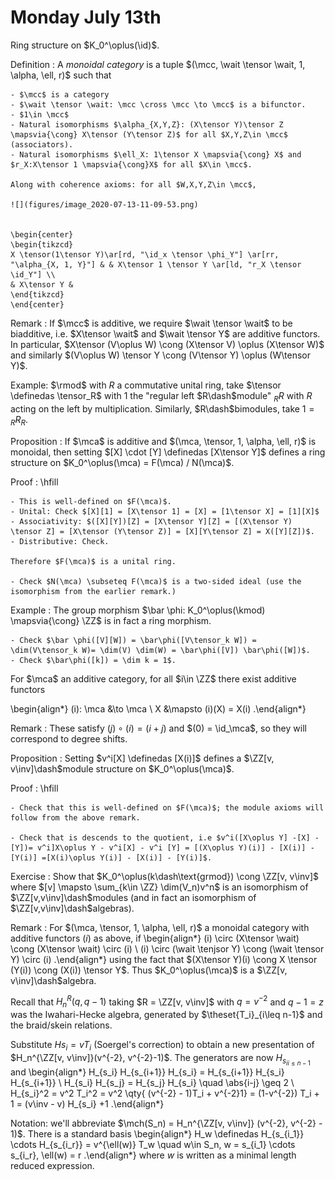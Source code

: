 # Monday July 13th

Ring structure on $K_0^\oplus(\id)$.

Definition
:   A *monoidal category* is a tuple $(\mcc, \wait \tensor \wait, 1, \alpha, \ell, r)$ such that
  
    - $\mcc$ is a category
    - $\wait \tensor \wait: \mcc \cross \mcc \to \mcc$ is a bifunctor.
    - $1\in \mcc$
    - Natural isomorphisms $\alpha_{X,Y,Z}: (X\tensor Y)\tensor Z \mapsvia{\cong} X\tensor (Y\tensor Z)$ for all $X,Y,Z\in \mcc$ (associators).
    - Natural isomorphisms $\ell_X: 1\tensor X \mapsvia{\cong} X$ and $r_X:X\tensor 1 \mapsvia{\cong}X$ for all $X\in \mcc$.
    
    Along with coherence axioms: for all $W,X,Y,Z\in \mcc$,

    ![](figures/image_2020-07-13-11-09-53.png)


    \begin{center}
    \begin{tikzcd}
    X \tensor(1\tensor Y)\ar[rd, "\id_x \tensor \phi_Y"] \ar[rr, "\alpha_{X, 1, Y}"] & & X\tensor 1 \tensor Y \ar[ld, "r_X \tensor \id_Y"] \\
    & X\tensor Y &
    \end{tikzcd}
    \end{center}


Remark
: If $\mcc$ is additive, we require $\wait \tensor \wait$ to be biadditive, i.e. $X\tensor \wait$ and $\wait \tensor Y$ are additive functors.
  In particular, $X\tensor (V\oplus W) \cong (X\tensor V) \oplus (X\tensor W)$ and similarly $(V\oplus W) \tensor Y \cong (V\tensor Y) \oplus (W\tensor Y)$.

Example: $\rmod$ with $R$ a commutative unital ring, take $\tensor \definedas \tensor_R$ with $1$ the "regular left $R\dash$module" ${}_R R$ with $R$ acting on the left by multiplication.
Similarly, $R\dash$bimodules, take $1 = {}_R R_R$.

Proposition
: If $\mca$ is additive and $(\mca, \tensor, 1, \alpha, \ell, r)$ is monoidal, then setting $[X] \cdot [Y] \definedas [X\tensor Y]$ defines a ring structure on $K_0^\oplus(\mca) = F(\mca) / N(\mca)$.

Proof
:   \hfill

    - This is well-defined on $F(\mca)$.
    - Unital: Check $[X][1] = [X\tensor 1] = [X] = [1\tensor X] = [1][X]$
    - Associativity: $([X][Y])[Z] = [X\tensor Y][Z] = [(X\tensor Y) \tensor Z] = [X\tensor (Y\tensor Z)] = [X][Y\tensor Z] = X([Y][Z])$.
    - Distributive: Check.
    
    Therefore $F(\mca)$ is a unital ring.

    - Check $N(\mca) \subseteq F(\mca)$ is a two-sided ideal (use the isomorphism from the earlier remark.)


Example
:   The group morphism $\bar \phi: K_0^\oplus(\kmod) \mapsvia{\cong} \ZZ$ is in fact a ring morphism.

    - Check $\bar \phi([V][W]) = \bar\phi([V\tensor_k W]) = \dim(V\tensor_k W)= \dim(V) \dim(W) = \bar\phi([V]) \bar\phi([W])$.
    - Check $\bar\phi([k]) = \dim k = 1$.

For $\mca$ an additive category, for all $i\in \ZZ$ there exist additive functors

\begin{align*}
(i): \mca &\to \mca \\
X &\mapsto (i)(X) = X(i)
.\end{align*}

Remark
: These satisfy $(j) \circ (i) = (i+j)$ and $(0) = \id_\mca$, so they will correspond to degree shifts.

Proposition
: Setting $v^i[X] \definedas [X(i)]$ defines a $\ZZ[v, v\inv]\dash$module structure on $K_0^\oplus(\mca)$.

Proof
:   \hfill

    - Check that this is well-defined on $F(\mca)$; the module axioms will follow from the above remark.

    - Check that is descends to the quotient, i.e $v^i([X\oplus Y] -[X] - [Y])= v^i]X\oplus Y - v^i[X] - v^i [Y] = [(X\oplus Y)(i)] - [X(i)] - [Y(i)] =[X(i)\oplus Y(i)] - [X(i)] - [Y(i)]$.

Exercise
: Show that $K_0^\oplus(k\dash\text{grmod}) \cong \ZZ[v, v\inv]$ where $[v] \mapsto \sum_{k\in \ZZ} \dim(V_n)v^n$ is an isomorphism of $\ZZ[v,v\inv]\dash$modules (and in fact an isomorphism of $\ZZ[v,v\inv]\dash$algebras).

Remark
:   For $(\mca, \tensor, 1, \alpha, \ell, r)$ a monoidal category with additive functors $(i)$ as above, if
    \begin{align*}
    (i) \circ (X\tensor \wait) \cong (X\tensor \wait) \circ (i) \\
    (i) \circ (\wait \tenjsor Y) \cong (\wait \tensor Y) \circ (i) 
    .\end{align*}
    using the fact that $(X\tensor Y)(i) \cong X \tensor (Y(i)) \cong (X(i)) \tensor Y$.
    Thus $K_0^\oplus(\mca)$ is a $\ZZ[v, v\inv]\dash$algebra.

Recall that $H_n^R(q, q-1)$ taking $R = \ZZ[v, v\inv]$ with $q=v^{-2}$ and $q-1 = z$ was the Iwahari-Hecke algebra, generated by $\theset{T_i}_{i\leq n-1}$ and the braid/skein relations.

Substitute $Hs_i = vT_i$ (Soergel's correction) to obtain a new presentation of $H_n^{\ZZ[v, v\inv]}(v^{-2}, v^{-2}-1)$.
The generators are now $H_{s_i}_{i\leq n-1}$ and 
\begin{align*}
H_{s_i} H_{s_{i+1}} H_{s_i} = H_{s_{i+1}} H_{s_i} H_{s_{i+1}} \\
H_{s_i} H_{s_j} = H_{s_j} H_{s_i} \quad \abs{i-j} \geq 2 \\
H_{s_i}^2 = v^2 T_i^2 = v^2 \qty{ (v^{-2} - 1)T_i + v^{-2}1} = (1-v^{-2}) T_i + 1 = (v\inv - v) H_{s_i} +1
.\end{align*}

Notation: we'll abbreviate $\mch(S_n) = H_n^{\ZZ[v, v\inv]} (v^{-2}, v^{-2} - 1)$.
There is a standard basis
\begin{align*}
H_w \definedas H_{s_{i_1}} \cdots H_{s_{i_r}} = v^{\ell(w)} T_w \quad w\in S_n, w = s_{i_1} \cdots s_{i_r}, \ell(w) = r
.\end{align*}
where $w$ is written as a minimal length reduced expression.

